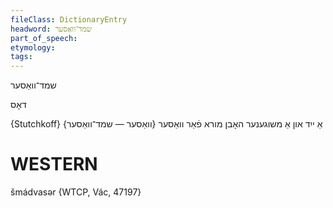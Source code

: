 ```yaml
---
fileClass: DictionaryEntry
headword: שמד־וואַסער
part_of_speech: 
etymology: 
tags: 
---
```

שמד־וואַסער

דאָס

{Stutchkoff}
אַ ייִד און אַ משוגענער האָבן מורא פֿאַר וואַסער {וואַסער — שמד־וואַסער}

WESTERN
========

šmádvasər {WTCP, Vác, 47197}

